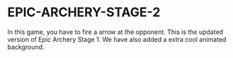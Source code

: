 # EPIC-ARCHERY-STAGE-2
In this game, you have to fire a arrow at the opponent. This is the updated version of Epic Archery Stage 1. We have also added a extra cool animated background.
